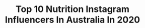 ---
title: Top 10 Nutrition Instagram Influencers In Australia In 2020
description: >-
  Find top nutrition Instagram influencers in Australia in 2020. Most popular hashtags: #love #fit #fitnessmotivation #fitfam.
platform: Instagram
profiles:
  - username: "model_over50"
    fullname: >-
      Donna Anna
    location: "Australia"
    followers: 30805
    engagement: 674
    commentsToLikes: 0.054556
    id: ck8tctjty0mgv0j78fjqn2tyd
    verified: false
    hashtags: "#plantbasedwoman, #plantbasedcoach, #positivemindset, #coronaquarantine"
  - username: "marven_yacoub"
    fullname: >-
      
    location: "Australia"
    followers: 51753
    engagement: 226
    commentsToLikes: 0.052224
    id: ck6tu3mm2e41z0j71plduu8k1
    verified: false
    hashtags: ""
  - username: "holly_dollyy"
    fullname: >-
      Holly Murray
    location: "Australia"
    followers: 66573
    engagement: 227
    commentsToLikes: 0.102907
    id: ck8t3ctsx2s650j78h7tqky4p
    verified: false
    hashtags: "#fitnessmodel, #girlsthatlift, #bodybuilding, #bikinifitness"
  - username: "dancavalcante90"
    fullname: >-
      Daniel Cavalcante
    location: "Australia"
    followers: 6217
    engagement: 882
    commentsToLikes: 0.062188
    id: ck6topxnbffo60j71qrx6q4t6
    verified: false
    hashtags: "#fitfam, #tropicalfruits, #abs, #fitspo"
  - username: "lornamunro"
    fullname: >-
      L O R N A   M U N R O
    location: "Australia"
    followers: 8943
    engagement: 814
    commentsToLikes: 0.045093
    id: ck5zt9fqkzzmi0i140msqcnna
    verified: false
    hashtags: "#motelrocks, #bestchardyever, #winemachine, #sillyszn"
  - username: "mattoreilly_wbffpro"
    fullname: >-
      Matt O'Reilly WBFF PRO
    location: "Australia"
    followers: 22741
    engagement: 257
    commentsToLikes: 0.059927
    id: ck14ieukgf2sr0i19adhu87kt
    verified: false
    hashtags: "#supportthelocal, #fit, #love, #me"
  - username: "ashleyannaca"
    fullname: >-
      Ashley Annaca
    location: "Australia"
    followers: 35611
    engagement: 147
    commentsToLikes: 0.122299
    id: ck136bddr5nk80i19qtflci2s
    verified: false
    hashtags: "#cuasummerdeck"
  - username: "victorwegnez"
    fullname: >-
      Victor Wegnez
    location: "Australia"
    followers: 15369
    engagement: 1538
    commentsToLikes: 0.012107
    id: ck0vv8flxo07q0i194tobyl1h
    verified: true
    hashtags: "#lugaresincreibles, #aaahfich, #salutcraaabeee, #dog"
  - username: "nickyprice_"
    fullname: >-
      Nicky Price
    location: "Australia"
    followers: 46473
    engagement: 514
    commentsToLikes: 0.019684
    id: ck0udruw2jv800i19pl55sia6
    verified: false
    hashtags: "#ck"
  - username: "kelli_ann_blanchfield"
    fullname: >-
      Kelli Ann Blanchfield
    location: "Australia"
    followers: 29178
    engagement: 140
    commentsToLikes: 0.053699
    id: ck5cid2z7sfng0i11s7kpwa1v
    verified: false
    hashtags: "#nightalone, #rechargetime, #thursdaymood, #stayinghealthy"
---